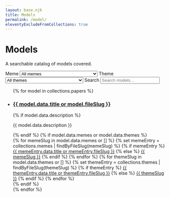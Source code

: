 ```yaml
---
layout: base.njk
title: Models
permalink: /model/
eleventyExcludeFromCollections: true
---
```

# Models

A searchable catalog of models covered. 

<div class="catalog" data-catalog="model">
  <div class="catalog__controls">
    <label class="catalog__control">
      <span>Meme</span>
      <select data-filter-meme>
        <option value="">All memes</option>
        {% for meme in collections.memes | sortByTitle %}
        <option value="{{ meme.fileSlug }}">{{ meme.data.title or meme.fileSlug }}</option>
        {% endfor %}
      </select>
    </label>
    <label class="catalog__control">
      <span>Theme</span>
      <select data-filter-theme>
        <option value="">All themes</option>
        {% for theme in collections.themes | sortByTitle %}
        <option value="{{ theme.fileSlug }}">{{ theme.data.title or theme.fileSlug }}</option>
        {% endfor %}
      </select>
    </label>
    <label class="catalog__control">
      <span>Search</span>
      <input type="search" data-filter-text placeholder="Search models…">
    </label>
  </div>
  <ul class="catalog__list" data-catalog-list>
    {% for model in collections.papers %}
    <li class="catalog__item">
      <h3><a href="{{ model.url }}">{{ model.data.title or model.fileSlug }}</a></h3>
      {% if model.data.description %}
      <p>{{ model.data.description }}</p>
      {% endif %}
      {% if model.data.memes or model.data.themes %}
      <div class="catalog__tags">
        {% for memeSlug in model.data.memes or [] %}
          {% set memeEntry = collections.memes | findByFileSlug(memeSlug) %}
          {% if memeEntry %}
          <a class="chip" href="{{ memeEntry.url }}">{{ memeEntry.data.title or memeEntry.fileSlug }}</a>
          {% else %}
          <a class="chip" href="/meme/{{ memeSlug }}/">{{ memeSlug }}</a>
          {% endif %}
        {% endfor %}
        {% for themeSlug in model.data.themes or [] %}
          {% set themeEntry = collections.themes | findByFileSlug(themeSlug) %}
          {% if themeEntry %}
          <a class="chip chip--theme" href="{{ themeEntry.url }}">{{ themeEntry.data.title or themeEntry.fileSlug }}</a>
          {% else %}
          <a class="chip chip--theme" href="/theme/{{ themeSlug }}/">{{ themeSlug }}</a>
          {% endif %}
        {% endfor %}
      </div>
      {% endif %}
    </li>
    {% endfor %}
  </ul>
</div>
